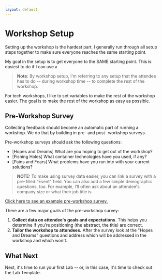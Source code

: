 ```yaml
---
layout: default
---
```


# Workshop Setup

Setting up the workshop is the hardest part. I generally run through all setup steps together to make sure everyone reaches the same starting point.

My goal in the setup is to get everyone to the SAME starting point. This is easiest to do if I can use a 

> **Note:** By workshop setup, I'm referring to any setup that the attendee has to do -- during workshop time -- to complete the rest of the workshop.

For tech workshops, I like to set variables to make the rest of the workshop easier. The goal is to make the rest of the workshop as easy as possible.  

## Pre-Workshop Survey

Collecting feedback should become an automatic part of running a workshop.  We do that by building in pre- and post- workshop surveys.  

Pre-workshop surveys should ask the following questions:
* [Hopes and Dreams] What are you hoping to get out of the workshop?
* [Fishing Holes] What container technologies have you used, if any? 
* [Pains and Fears] What problems have you run into with your current solutions?

> **NOTE:** To make using survey data easier, you can link a survey with a pre-filled "Event" field.  You can also add a few simple demographic questions, too.  For example, I'll often ask about an attendee's company size or what their job title is.

[Click here to see an example pre-workshop survey.](https://goo.gl/forms/MDXRp3OJdMySL1ql1)
  

There are a few major goals of the pre-workshop survey:
1. **Collect data on attendee's goals and expectations.** This helps you determine if you're positioning (the abstract, the title) are correct.
1. **Tailor the workshop to attendees.** After the survey look at the "Hopes and Dreams" questions and address which will be addressed in the workshop and which won't. 

## What Next
Next, it's time to run your first Lab -- or, in this case, it's time to check out the Lab Template.
